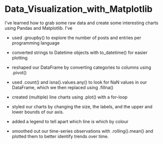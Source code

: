 # Data_Visualization_with_Matplotlib

I've learned how to grab some raw data and create some interesting charts using Pandas and Matplotlib. I've

- used .groupby() to explore the number of posts and entries per programming language

- converted strings to Datetime objects with to_datetime() for easier plotting

- reshaped our DataFrame by converting categories to columns using .pivot()

- used .count() and isna().values.any() to look for NaN values in our DataFrame, which we then replaced using .fillna()

- created (multiple) line charts using .plot() with a for-loop

- styled our charts by changing the size, the labels, and the upper and lower bounds of our axis.

- added a legend to tell apart which line is which by colour

- smoothed out our time-series observations with .rolling().mean() and plotted them to better identify trends over time.

